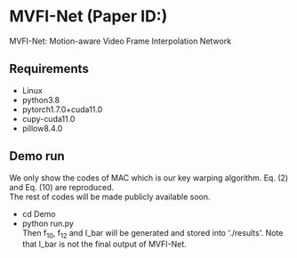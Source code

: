 # MVFI-Net (Paper ID:)
MVFI-Net: Motion-aware Video Frame Interpolation Network 

## Requirements
* Linux
* python3.8
* pytorch1.7.0+cuda11.0
* cupy-cuda11.0
* pillow8.4.0

## Demo run
We only show the codes of MAC which is our key warping algorithm. Eq. (2) and Eq. (10) are reproduced.    
The rest of codes will be made publicly available soon.
* cd Demo
* python run.py  
Then f<sub>10</sub>, f<sub>12</sub> and I_bar will be generated and stored into './results'. Note that I_bar is not the final output of MVFI-Net.
